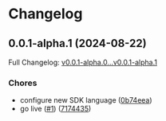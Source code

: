 # Changelog

## 0.0.1-alpha.1 (2024-08-22)

Full Changelog: [v0.0.1-alpha.0...v0.0.1-alpha.1](https://github.com/polarsource/polar-go/compare/v0.0.1-alpha.0...v0.0.1-alpha.1)

### Chores

* configure new SDK language ([0b74eea](https://github.com/polarsource/polar-go/commit/0b74eea1a2dfb4f666c8f23665c0a1c289849352))
* go live ([#1](https://github.com/polarsource/polar-go/issues/1)) ([7174435](https://github.com/polarsource/polar-go/commit/717443571e056edb846906cba98ff252b9e76f8e))
